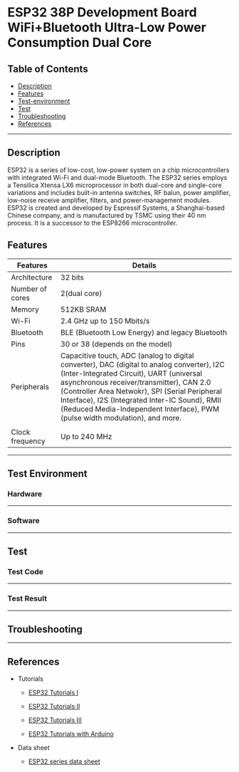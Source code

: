 # ESP32 38P Development Board WiFi+Bluetooth Ultra-Low Power Consumption Dual Core

## Table of Contents

-   [Description](#description)
-   [Features](#features)
-   [Test-environment](#test-environment)
-   [Test](#test)
-   [Troubleshooting](#troubleshooting)
-   [References](#references)

---

## Description

ESP32 is a series of low-cost, low-power system on a chip microcontrollers with integrated Wi-Fi and dual-mode Bluetooth. The ESP32 series employs a Tensilica Xtensa LX6 microprocessor in both dual-core and single-core variations and includes built-in antenna switches, RF balun, power amplifier, low-noise receive amplifier, filters, and power-management modules. ESP32 is created and developed by Espressif Systems, a Shanghai-based Chinese company, and is manufactured by TSMC using their 40 nm process. It is a successor to the ESP8266 microcontroller.

## Features

| Features        | Details                                                                                                                                                                                                                                                                                                                                                                |
| --------------- | ---------------------------------------------------------------------------------------------------------------------------------------------------------------------------------------------------------------------------------------------------------------------------------------------------------------------------------------------------------------------- |
| Architecture    | 32 bits                                                                                                                                                                                                                                                                                                                                                                |
| Number of cores | 2(dual core)                                                                                                                                                                                                                                                                                                                                                           |
| Memory          | 512KB SRAM                                                                                                                                                                                                                                                                                                                                                             |
| Wi-Fi           | 2.4 GHz up to 150 Mbits/s                                                                                                                                                                                                                                                                                                                                              |
| Bluetooth       | BLE (Bluetooth Low Energy) and legacy Bluetooth                                                                                                                                                                                                                                                                                                                        |
| Pins            | 30 or 38 (depends on the model)                                                                                                                                                                                                                                                                                                                                        |
| Peripherals     | Capacitive touch, ADC (analog to digital converter), DAC (digital to analog converter), I2C (Inter-Integrated Circuit), UART (universal asynchronous receiver/transmitter), CAN 2.0 (Controller Area Netwokr), SPI (Serial Peripheral Interface), I2S (Integrated Inter-IC Sound), RMII (Reduced Media-Independent Interface), PWM (pulse width modulation), and more. |
|  |
| Clock frequency | Up to 240 MHz                                                                                                                                                                                                                                                                                                                                                          |

---

## Test Environment

### Hardware

---

### Software

---

## Test

### Test Code

---

### Test Result

---

## Troubleshooting

---

## References

-   Tutorials

    -   [ESP32 Tutorials I](https://randomnerdtutorials.com/getting-started-with-esp32/)

    -   [ESP32 Tutorials II](https://randomnerdtutorials.com/installing-the-esp32-board-in-arduino-ide-windows-instructions/)

    -   [ESP32 Tutorials III](http://esp32.net/)

    -   [ESP32 Tutorials with Arduino](https://www.dfrobot.com/blog-964.html)

-   Data sheet
    -   [ESP32 series data sheet](https://www.mouser.com/datasheet/2/891/esp-wroom-32_datasheet_en-1223836.pdf)
